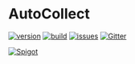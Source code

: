 # AutoCollect

[![version](https://img.shields.io/badge/version-0.0.1-blue)](#)
[![build](https://img.shields.io/badge/build-passing-brightgreen)](#)
[![issues](https://img.shields.io/badge/issues-0-red)](#)
[![Gitter](https://badges.gitter.im/AutoCollect/community.svg)](https://gitter.im/AutoCollect/community?utm_source=badge&utm_medium=badge&utm_campaign=pr-badge)

[![Spigot](https://img.shields.io/badge/Spigot-1.14.4-blue)](#)
